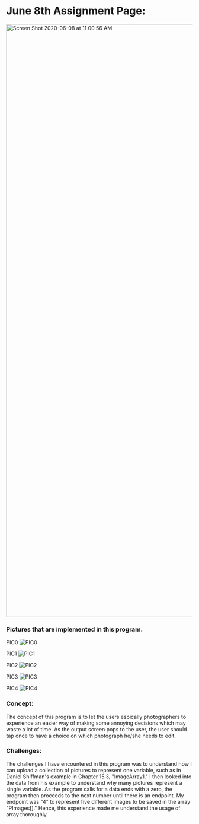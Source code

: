 # June 8th Assignment Page:

<img width="1598" alt="Screen Shot 2020-06-08 at 11 00 56 AM" src="https://user-images.githubusercontent.com/60816393/84001302-5de96280-a977-11ea-858d-11633cd5bc7d.png">

### Pictures that are implemented in this program.

PIC0
![PIC0](https://user-images.githubusercontent.com/60816393/84003565-5035dc00-a97b-11ea-9167-bdc58959887c.jpg)

PIC1
![PIC1](https://user-images.githubusercontent.com/60816393/84003570-51ff9f80-a97b-11ea-8618-46c08123ce06.jpg)

PIC2
![PIC2](https://user-images.githubusercontent.com/60816393/84003573-5330cc80-a97b-11ea-8e7e-b857c608f1fa.jpg)

PIC3
![PIC3](https://user-images.githubusercontent.com/60816393/84003579-5461f980-a97b-11ea-9767-ae0bc2d64ee2.jpg)

PIC4
![PIC4](https://user-images.githubusercontent.com/60816393/84003583-55932680-a97b-11ea-9751-ceca345ba552.jpg)

### Concept:

The concept of this program is to let the users espically photographers to experience an easier way of making some annoying decisions which may waste a lot of time. As the output screen pops to the user, the user should tap once to have a choice on which photograph he/she needs to edit. 

### Challenges:

The challenges I have encountered in this program was to understand how I can upload a collection of pictures to represent one variable, such as in Daniel Shiffman's example in Chapter 15.3, "ImageArray1." I then looked into the data from his example to understand why many pictures represent a single variable. As the program calls for a data ends with a zero, the program then proceeds to the next number until there is an endpoint. My endpoint was "4" to represent five different images to be saved in the array "PImages[]." Hence, this experience made me understand the usage of array thoroughly.
